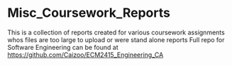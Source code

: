 # Misc_Coursework_Reports
This is a collection of reports created for various coursework assignments whos files are too large to upload or were stand alone reports
Full repo for Software Engineering can be found at https://github.com/Caizoo/ECM2415_Engineering_CA
